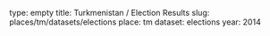 type: empty
title: Turkmenistan / Election Results
slug: places/tm/datasets/elections
place: tm
dataset: elections
year: 2014
